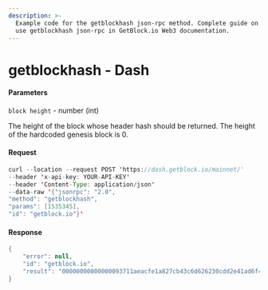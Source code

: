 ```yaml
---
description: >-
  Example code for the getblockhash json-rpc method. Сomplete guide on how to
  use getblockhash json-rpc in GetBlock.io Web3 documentation.
---
```


# getblockhash - Dash

#### Parameters

`block height` - number (int)

The height of the block whose header hash should be returned. The height of the hardcoded genesis block is 0.

#### Request

```java
curl --location --request POST 'https://dash.getblock.io/mainnet/' 
--header 'x-api-key: YOUR-API-KEY' 
--header 'Content-Type: application/json' 
--data-raw '{"jsonrpc": "2.0",
"method": "getblockhash",
"params": [1535345],
"id": "getblock.io"}'
```

#### Response

```java
{
    "error": null,
    "id": "getblock.io",
    "result": "00000000000000093711aeacfe1a827cb43c6d626230cdd2e41ad6f43c1e79d3"
}
```
